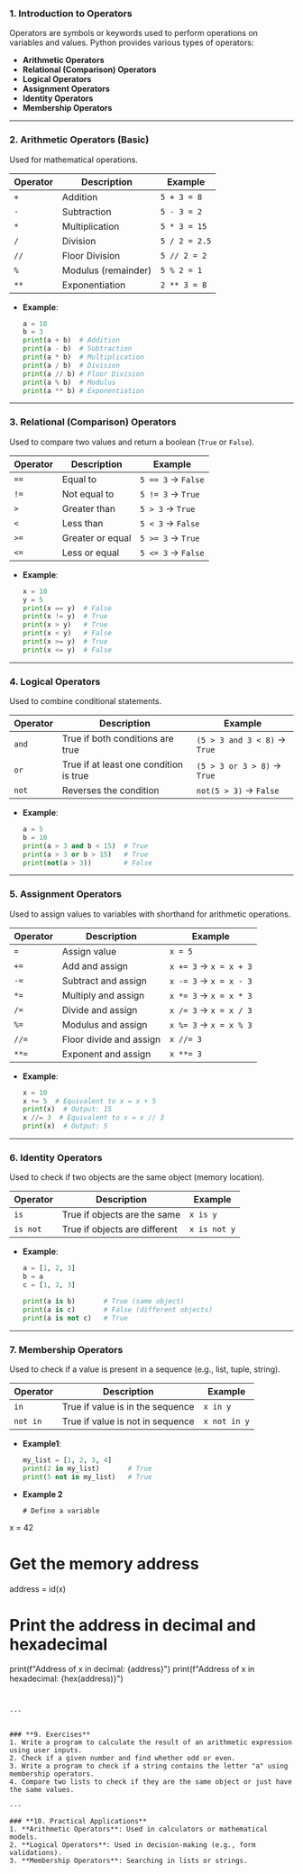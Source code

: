 
### **1. Introduction to Operators**
Operators are symbols or keywords used to perform operations on variables and values. Python provides various types of operators:

- **Arithmetic Operators**
- **Relational (Comparison) Operators**
- **Logical Operators**
- **Assignment Operators**
- **Identity Operators**
- **Membership Operators**

---

### **2. Arithmetic Operators (Basic)**
Used for mathematical operations.

| Operator | Description          | Example           |
|----------|----------------------|-------------------|
| `+`      | Addition             | `5 + 3 = 8`       |
| `-`      | Subtraction          | `5 - 3 = 2`       |
| `*`      | Multiplication       | `5 * 3 = 15`      |
| `/`      | Division             | `5 / 2 = 2.5`     |
| `//`     | Floor Division       | `5 // 2 = 2`      |
| `%`      | Modulus (remainder)  | `5 % 2 = 1`       |
| `**`     | Exponentiation       | `2 ** 3 = 8`      |

- **Example**:
  ```python
  a = 10
  b = 3
  print(a + b)  # Addition
  print(a - b)  # Subtraction
  print(a * b)  # Multiplication
  print(a / b)  # Division
  print(a // b) # Floor Division
  print(a % b)  # Modulus
  print(a ** b) # Exponentiation
  ```

---

### **3. Relational (Comparison) Operators**
Used to compare two values and return a boolean (`True` or `False`).

| Operator | Description       | Example       |
|----------|-------------------|---------------|
| `==`     | Equal to          | `5 == 3` → `False` |
| `!=`     | Not equal to      | `5 != 3` → `True`  |
| `>`      | Greater than      | `5 > 3` → `True`   |
| `<`      | Less than         | `5 < 3` → `False`  |
| `>=`     | Greater or equal  | `5 >= 3` → `True`  |
| `<=`     | Less or equal     | `5 <= 3` → `False` |

- **Example**:
  ```python
  x = 10
  y = 5
  print(x == y)  # False
  print(x != y)  # True
  print(x > y)   # True
  print(x < y)   # False
  print(x >= y)  # True
  print(x <= y)  # False
  ```

---

### **4. Logical Operators**
Used to combine conditional statements.

| Operator | Description                 | Example                      |
|----------|-----------------------------|------------------------------|
| `and`    | True if both conditions are true | `(5 > 3 and 3 < 8)` → `True` |
| `or`     | True if at least one condition is true | `(5 > 3 or 3 > 8)` → `True` |
| `not`    | Reverses the condition      | `not(5 > 3)` → `False`       |

- **Example**:
  ```python
  a = 5
  b = 10
  print(a > 3 and b < 15)  # True
  print(a > 3 or b > 15)   # True
  print(not(a > 3))        # False
  ```

---

### **5. Assignment Operators**
Used to assign values to variables with shorthand for arithmetic operations.

| Operator | Description        | Example       |
|----------|--------------------|---------------|
| `=`      | Assign value       | `x = 5`       |
| `+=`     | Add and assign     | `x += 3` → `x = x + 3` |
| `-=`     | Subtract and assign| `x -= 3` → `x = x - 3` |
| `*=`     | Multiply and assign| `x *= 3` → `x = x * 3` |
| `/=`     | Divide and assign  | `x /= 3` → `x = x / 3` |
| `%=`     | Modulus and assign | `x %= 3` → `x = x % 3` |
| `//=`    | Floor divide and assign | `x //= 3`  |
| `**=`    | Exponent and assign| `x **= 3`     |

- **Example**:
  ```python
  x = 10
  x += 5  # Equivalent to x = x + 5
  print(x)  # Output: 15
  x //= 3  # Equivalent to x = x // 3
  print(x)  # Output: 5
  ```

---

### **6. Identity Operators**
Used to check if two objects are the same object (memory location).

| Operator | Description                  | Example              |
|----------|------------------------------|----------------------|
| `is`     | True if objects are the same | `x is y`            |
| `is not` | True if objects are different| `x is not y`        |

- **Example**:
  ```python
  a = [1, 2, 3]
  b = a
  c = [1, 2, 3]

  print(a is b)       # True (same object)
  print(a is c)       # False (different objects)
  print(a is not c)   # True
  ```

---

### **7. Membership Operators**
Used to check if a value is present in a sequence (e.g., list, tuple, string).

| Operator | Description                      | Example       |
|----------|----------------------------------|---------------|
| `in`     | True if value is in the sequence | `x in y`      |
| `not in` | True if value is not in sequence | `x not in y`  |

- **Example1**:
  ```python
  my_list = [1, 2, 3, 4]
  print(2 in my_list)       # True
  print(5 not in my_list)   # True
  ```

- **Example 2**
  ```
  # Define a variable
x = 42

# Get the memory address
address = id(x)

# Print the address in decimal and hexadecimal
print(f"Address of x in decimal: {address}")
print(f"Address of x in hexadecimal: {hex(address)}")
```
  

---


### **9. Exercises**
1. Write a program to calculate the result of an arithmetic expression using user inputs.
2. Check if a given number and find whether odd or even.
3. Write a program to check if a string contains the letter "a" using membership operators.
4. Compare two lists to check if they are the same object or just have the same values.

---

### **10. Practical Applications**
1. **Arithmetic Operators**: Used in calculators or mathematical models.
2. **Logical Operators**: Used in decision-making (e.g., form validations).
3. **Membership Operators**: Searching in lists or strings.






